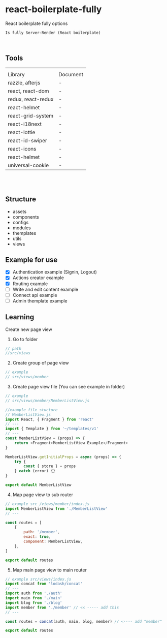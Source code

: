 # react-boilerplate-fully

React boilerplate fully options

<code>Is fully Server-Render (React boilerplate)</code>

<br />
<h2> Tools</h2>

<table>
<th>
<tr>
<td>Library</td>
<td>Document</td>
</tr>
</th>
<tr>
<td>razzle, afterjs</td>
<td>-</td>
</tr>
<tr>
<td>react, react-dom</td>
<td>-</td>
</tr>
<tr>
<td>redux, react-redux</td>
<td>-</td>
</tr>
<tr>
<td>react-helmet</td>
<td>-</td>
</tr>
<tr>
<td>react-grid-system</td>
<td>-</td>
</tr>
<tr>
<td>react-i18next</td>
<td>-</td>
</tr>
<tr>
<td>react-lottie</td>
<td>-</td>
</tr>
<tr>
<td>react-id-swiper</td>
<td>-</td>
</tr>
<tr>
<td>react-icons</td>
<td>-</td>
</tr>
<tr>
<td>react-helmet</td>
<td>-</td>
</tr>
<tr>
<td>universal-cookie</td>
<td>-</td>
</tr>
</table>
<br/>

<br />

## Structure

- assets
- components
- configs
- modules
- themplates
- utils
- views

## Example for use

- [x] Authentication example (Signin, Logout)
- [x] Actions creator example
- [x] Routing example
- [ ] Write and edit content example
- [ ] Connect api example
- [ ] Admin themplate example

## Learning

Create new page view

1. Go to folder

```javascript
// path
//src/views
```

2. Create group of page view

```javascript
// example
// src/views/member
```

3. Create page view file (You can see example in folder)

```javascript
// example
// src/views/member/MemberListView.js
```

```javascript
//example file stucture
// MemberListView.js
import React, { Fragment } from 'react'
// ---
import { Template } from '~/templates/v1'
// ---
const MemberListView = (props) => {
	return <Fragment>MemberListView Example</Fragment>
}

MemberListView.getInitialProps = async (props) => {
	try {
		const { store } = props
	} catch (error) {}
}

export default MemberListView
```

4. Map page view to sub router

```javascript
// example src /views/member/index.js
import MemberListView from './MemberListView'
// ---

const routes = [
	{
		path: '/member',
		exact: true,
		component: MemberListView,
	},
]

export default routes
```

5. Map main page view to main router

```javascript
// example src/views/index.js
import concat from 'lodash/concat'
// ---
import auth from './auth'
import main from './main'
import blog from './blog'
import member from './member' // << ----- add this
// ---

const routes = concat(auth, main, blog, member) // <---- add "member"

export default routes
```
